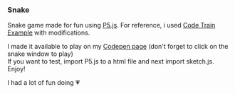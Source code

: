 ### Snake

Snake game made for fun using [P5.js](https://p5js.org).
For reference, i used [Code Train Example](https://www.youtube.com/watch?v=AaGK-fj-BAM) with modifications.

I made it available to play on my [Codepen page](https://codepen.io/hasher/pen/VGrdPa) (don't forget to click on the snake window to play)<br>
If you want to test, import P5.js to a html file and next import sketch.js. Enjoy!

I had a lot of fun doing :heartpulse:
